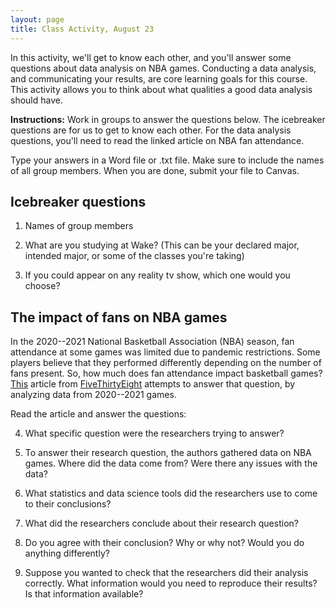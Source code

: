 ```yaml
---
layout: page
title: Class Activity, August 23
---
```


In this activity, we'll get to know each other, and you'll answer some questions about data analysis on NBA games. Conducting a data analysis, and communicating your results, are core learning goals for this course. This activity allows you to think about what qualities a good data analysis should have.

**Instructions:** Work in groups to answer the questions below. The icebreaker questions are for us to get to know each other. For the data analysis questions, you'll need to read the linked article on NBA fan attendance. 

Type your answers in a Word file or .txt file. Make sure to include the names of all group members. When you are done, submit your file to Canvas.

## Icebreaker questions

1. Names of group members

2. What are you studying at Wake? (This can be your declared major, intended major, or some of the classes you're taking)

3. If you could appear on any reality tv show, which one would you choose?

## The impact of fans on NBA games

In the 2020--2021 National Basketball Association (NBA) season, fan attendance at some games was limited due to pandemic restrictions. Some players believe that they performed differently depending on the number of fans present. So, how much does fan attendance impact basketball games? [This](https://fivethirtyeight.com/features/after-this-weird-nba-season-we-have-a-better-idea-of-how-much-fans-matter/) article from [FiveThirtyEight](https://fivethirtyeight.com/) attempts to answer that question, by analyzing data from 2020--2021 games. 

Read the article and answer the questions:

4. What specific question were the researchers trying to answer?

5. To answer their research question, the authors gathered data on NBA games. Where did the data come from? Were there any issues with the data?

6. What statistics and data science tools did the researchers use to come to their conclusions?

7. What did the researchers conclude about their research question?

8. Do you agree with their conclusion? Why or why not? Would you do anything differently?

9. Suppose you wanted to check that the researchers did their analysis correctly. What information would you need to reproduce their results? Is that information available?
